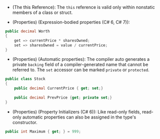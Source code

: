 * (The this Reference): The `this` reference is valid only within nonstatic members of a class or struct.


* (Properties) (Expression-bodied properties (C# 6, C# 7)): 
```csharp
public decimal Worth
{
	get => currentPrice * sharesOwned;
	set => sharesOwned = value / currentPrice;
}
```


* (Properties) (Automatic properties):
  The compiler auto generates a private `backing` field of a compiler-generated name that cannot be referred to. The `set` accessor can be marked `private` or `protected`.
```csharp
public class Stock
{
	public decimal CurrentPrice { get; set;}
	
	public decimal PrevPrice {get; private set;}
}
```
  
  
* (Properties) (Property Initializers (C# 6)):
  Like read-only fields, read-only automatic properties can also be assigned in the type's constructor.
```csharp
public int Maximum { get; } = 999;
```






